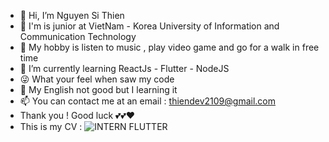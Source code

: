 - 👋 Hi, I’m Nguyen Si Thien
- 👨‍ I'm is junior at VietNam - Korea University of Information and Communication Technology
- 👀 My hobby is listen to music , play video game and go for a walk in free time
- 🌱 I’m currently learning ReactJs - Flutter - NodeJS
- 😜 What your feel when saw my code 
- 🤞 My English not good but I learning it 
- 📫 You can contact me at an email : thiendev2109@gmail.com
- Thank you ! Good luck 💕💕❤
- This is my CV :
![INTERN FLUTTER](https://user-images.githubusercontent.com/70851146/152669221-668b692e-665e-41b9-8c09-ff58e8404c93.png)
